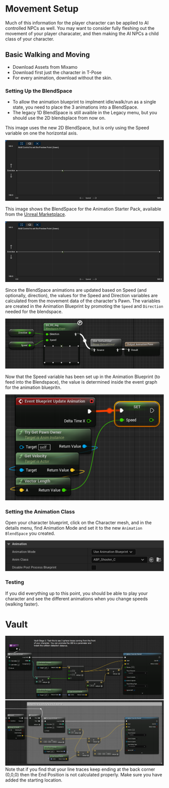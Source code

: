 # Movement Setup

Much of this information for the player character can be applied to AI controlled NPCs as well. You may want to consider fully fleshing out the movement of your player characater, and then making the AI NPCs a child class of your character.

## Basic Walking and Moving

* Download Assets from Mixamo
* Download first just the character in T-Pose
* For every animation, download without the skin.

### Setting Up the BlendSpace

* To allow the animation blueprint to implment idle/walk/run as a single state, you need to place the 3 animations into a BlendSpace.
* The legacy 1D BlendSpace is still avaible in the Legacy menu, but you should use the 2D blendsplace from now on.

This image uses the new 2D BlendSpace, but is only using the Speed variable on one the horizontal axis.

<img src="assets/move_2d-blendspace.png">

This image shows the BlendSpace for the Animation Starter Pack, available from the [Unreal Marketplace](https://www.unrealengine.com/marketplace/en-US/product/animation-starter-pack).

<img src="assets/move_2d-blendspace.png">

Since the BlendSpace animations are updated based on Speed (and optionally, direction), the values for the Speed and Direction variables are calculated from the movement data of the character's Pawn. The variables are created in the Animation Blueprint by promoting the `Speed` and `Direction` needed for the blendspace.

<img src="assets/move_abp_speed_direction.png">

Now that the Speed variable has been set up in the Animation Blueprint (to feed into the Blendspace), the value is determined inside the event graph for the animation bluepritn.

<img src="assets/move_abp_getting_speed.png">

### Setting the Animation Class

Open your character blueprint, click on the Character mesh, and in the details menu, find Animation Mode and set it to the new `Animation BlendSpace` you created.

<img src="assets/move_abp_animation_mode.png">

### Testing

If you did everything up to this point, you should be able to play your character and see the different animations when you change speeds (walking faster).

# Vault

<img src="assets\vault-stage-01.png">

<img src="assets\vault-02-calc-forward-distance-blueprint.png">
Note that if you find that your line traces keep ending at the back corner (0,0,0) then the End Position is not calculated properly. Make sure you have added the starting location.

